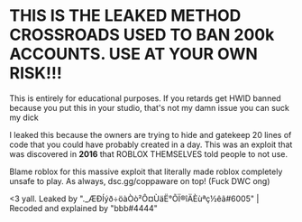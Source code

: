 # THIS IS THE LEAKED METHOD CROSSROADS USED TO BAN 200k ACCOUNTS. USE AT YOUR OWN RISK!!!

This is entirely for educational purposes. If you retards get HWID banned because you put this in your studio, that's not my damn issue you can suck my dick

I leaked this because the owners are trying to hide and gatekeep 20 lines of code that you could have probably created in a day. This was an exploit that was discovered in **2016** that ROBLOX THEMSELVES told people to not use.

Blame roblox for this massive exploit that literally made roblox completely unsafe to play. As always, dsc.gg/coppaware on top! (Fuck DWC ong)

<3 yall. Leaked by "._ÆÐÍýð÷öàÒò²Ô¤ÙäË°ÕÏ®îÄÈùªç½êã#6005" | Recoded and explained by "bbb#4444"
